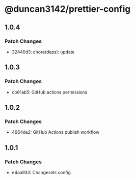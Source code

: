 # @duncan3142/prettier-config

## 1.0.4

### Patch Changes

- 32440d3: chore(deps): update

## 1.0.3

### Patch Changes

- cb61ab5: GitHub actions permissions

## 1.0.2

### Patch Changes

- 4964de2: GitHub Actions publish workflow

## 1.0.1

### Patch Changes

- e4aa933: Changesets config
